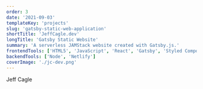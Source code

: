 ```yaml
---
order: 3
date: '2021-09-03'
templateKey: 'projects'
slug: 'gatsby-static-web-application'
shortTitle: 'JeffCagle.dev'
longTitle: 'Gatsby Static Website'
summary: 'A serverless JAMStack website created with Gatsby.js.'
frontendTools: ['HTML5', 'JavaScript', 'React', 'Gatsby', 'Styled Components']
backendTools: ['Node', 'Netlify']
coverImage: './jc-dev.png'
---
```


Jeff Cagle
